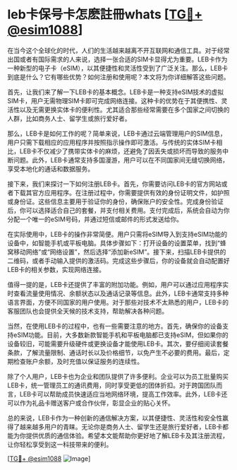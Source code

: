 # leb卡保号卡怎麽註冊whats [[TG💪+ @esim1088](https://t.me/s/esim1088)]

在当今这个全球化的时代，人们的生活越来越离不开互联网和通信工具。对于经常出国或者有国际需求的人来说，选择一张合适的SIM卡显得尤为重要。LEB卡作为一种新型的电子卡（eSIM），以其便捷性和灵活性受到了广泛关注。那么，LEB卡到底是什么？它有哪些优势？如何注册和使用呢？本文将为你详细解答这些问题。

首先，让我们来了解一下LEB卡的基本概念。LEB卡是一种支持eSIM技术的虚拟SIM卡，用户无需物理SIM卡即可完成网络连接。这种卡的优势在于其便携性、灵活性以及无需更换实体卡的便利性。尤其适合那些经常需要在多个国家之间切换的人群，比如商务人士、留学生或旅行爱好者。

那么，LEB卡是如何工作的呢？简单来说，LEB卡通过云端管理用户的SIM信息，用户只需下载相应的应用程序并按照指示操作即可激活。与传统的实体SIM卡相比，LEB卡不仅减少了携带实体卡的麻烦，还避免了因丢失或损坏而导致的服务中断问题。此外，LEB卡通常支持多国漫游，用户可以在不同国家间无缝切换网络，享受本地化的通话和数据服务。

接下来，我们来探讨一下如何注册LEB卡。首先，你需要访问LEB卡的官方网站或者下载其官方应用程序。在注册过程中，你需要提供有效的身份证明文件，如护照或身份证。这些信息主要用于验证你的身份，确保账户的安全性。完成身份验证后，你可以选择适合自己的套餐，并支付相关费用。支付完成后，系统会自动为你分配一个唯一的eSIM号码，并通过短信或邮件的形式发送给你。

在实际使用中，LEB卡的操作非常简便。用户只需将eSIM导入到支持eSIM功能的设备中，如智能手机或平板电脑。具体步骤如下：打开设备的设置菜单，找到“蜂窝移动网络”或“网络设置”，然后选择“添加新eSIM”。接下来，扫描LEB卡提供的二维码，或者手动输入提供的激活码。完成这些步骤后，你的设备就会自动配置好LEB卡的相关参数，实现网络连接。

值得一提的是，LEB卡还提供了丰富的附加功能。例如，用户可以通过应用程序实时查看流量使用情况、余额状态以及通话记录等信息。此外，LEB卡通常支持多种语言界面，方便不同国家的用户使用。对于那些对技术不太熟悉的用户，LEB卡的客服团队也会提供全天候的技术支持，帮助解决各种问题。

当然，在使用LEB卡的过程中，也有一些需要注意的地方。首先，确保你的设备支持eSIM功能。目前，大多数新款智能手机和平板电脑都已支持eSIM，但如果你的设备较旧，可能需要升级硬件或更换设备才能使用LEB卡。其次，要仔细阅读套餐条款，了解流量限制、通话时长以及价格细节，以免产生不必要的费用。最后，定期检查账户余额，及时充值以保证服务的连续性。

除了个人用户，LEB卡也为企业和团队提供了许多便利。企业可以为员工批量购买LEB卡，统一管理员工的通讯费用，同时享受更低的团体折扣。对于跨国团队而言，LEB卡可以帮助成员快速适应当地网络环境，提高工作效率。此外，LEB卡还可以作为礼品卡赠送客户或合作伙伴，彰显企业的贴心关怀。

总的来说，LEB卡作为一种创新的通信解决方案，以其便捷性、灵活性和安全性赢得了越来越多用户的青睐。无论你是商务人士、留学生还是旅行爱好者，LEB卡都能为你提供优质的通信体验。希望本文能帮助你更好地了解LEB卡及其注册流程，让你轻松享受到这一科技带来的便利。

[[TG💪+ @esim1088](https://t.me/s/esim1088) ![Image](https://i.postimg.cc/4NQfJmqS/Snipaste-2025-05-13-00-14-12.png)]